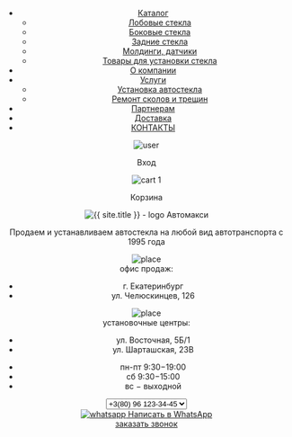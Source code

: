 <header>
  <div class="top_header">
    <div class="container">
          <a class="toggleMainNav" href="javascript:" title="show navigation">
          <!--  the burger  -->
            <div id="hamburger">
                <em class="line"></em>
                <em class="line"></em>
                <em class="line"></em>
            </div>
          </a>
          <nav>
            <ul>
              <li><a href="#"><span>Каталог</span></a>
                <ul class="submenu">
                  <li><a href="#">Лобовые стекла</a></li>
                  <li><a href="#">Боковые стекла</a></li>
                  <li><a href="#">Задние стекла</a></li>
                  <li><a href="#">Молдинги, датчики</a></li>
                  <li><a href="#">Товары для установки стекла</a></li>
                </ul>
              </li>
              <li><a href="#">О компании</a></li>
              <li><a href="#"><span>Услуги</span></a>
                <ul class="submenu">
                  <li><a href="#">Установка автостекла</a></li>
                  <li><a href="#">Ремонт сколов и трещин</a></li>
                </ul>
              </li>
              <li><a href="#">Партнерам</a></li>
              <li><a href="">Доставка</a></li>
              <li><a href="">КОНТАКТЫ</a></li>
            </ul>
          </nav>
          <div class="user_cart">
            <div class="user_block">
              <img src="{{ site.baseurl }}/assets/img/user.svg" alt="user">
              <p>Вход</p>
            </div>
            <div class="cart_block">
              <div class="cart_badge">
              <img src="{{ site.baseurl }}/assets/img/cart_icon.svg" alt="cart">
              <span>1</span>
              </div>
              <p>Корзина</p>
            </div>
          </div>
        </div>
  </div>
  <div class="container">
    <div class="row">
      <div class="header_info">
        <div class="logo_block ">
            <div class="logo">
              <img src="{{ site.baseurl }}/assets/img/logo.png" alt="{{ site.title }} - logo">
              <span>Автомакси</span>
            </div>
          <p>Продаем и устанавливаем автостекла на любой вид автотранспорта с 1995 года</p>
        </div>
        <div class="address_info">
          <div class="office_address">
            <img src="{{ site.baseurl }}/assets/img/place.svg" alt="place">
            <div class="office_list">
              <span>офис продаж: </span>
              <ul>
                <li>г. Екатеринбург</li>
                <li>ул. Челюскинцев, 126</li>
              </ul>
            </div>
          </div>
          <div class="repair_address">
            <img src="{{ site.baseurl }}/assets/img/place.svg" alt="place">
            <div class="office_list">
              <span>установочные центры: </span>
              <ul>
                <li>ул. Восточная, 5Б/1</li>
                <li>ул. Шарташская, 23В</li>
              </ul>
            </div>
          </div>
          <div class="schedule">
            <div class="office_list">
              <ul>
                <li>пн-пт 9:30−19:00</li>
                <li>сб 9:30−15:00</li>
                <li>вс − выходной</li>
              </ul>
            </div>
          </div>
        </div>
        <div class="contact_block">
            <select id="" class="header_phone">
              <option value="+3(80) 96 123-34-45">+3(80) 96 123-34-45</option>
              <option value="+3(80) 96 123-34-45">+3(80) 96 453-34-45</option>
            </select>
            <div class="header_watsapp">
              <a href="#">
                <img src="{{ site.baseurl }}/assets/img/whatsapp_icon.svg" alt="whatsapp">
                Написать в WhatsApp
              </a>
            </div>
            <a href="#" class="order_call">заказать звонок</a>
          </div>
      </div>
      </div>
    </div>
</header>
